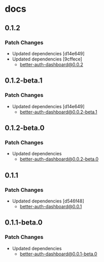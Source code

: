 # docs

## 0.1.2

### Patch Changes

- Updated dependencies [d14e649]
- Updated dependencies [9cffece]
  - better-auth-dashboard@0.0.2

## 0.1.2-beta.1

### Patch Changes

- Updated dependencies [d14e649]
  - better-auth-dashboard@0.0.2-beta.1

## 0.1.2-beta.0

### Patch Changes

- Updated dependencies
  - better-auth-dashboard@0.0.2-beta.0

## 0.1.1

### Patch Changes

- Updated dependencies [d546f48]
  - better-auth-dashboard@0.0.1

## 0.1.1-beta.0

### Patch Changes

- Updated dependencies
  - better-auth-dashboard@0.0.1-beta.0
